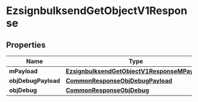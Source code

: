 

# EzsignbulksendGetObjectV1Response

## Properties

Name | Type | Description | Notes
------------ | ------------- | ------------- | -------------
**mPayload** | [**EzsignbulksendGetObjectV1ResponseMPayload**](EzsignbulksendGetObjectV1ResponseMPayload.md) |  | 
**objDebugPayload** | [**CommonResponseObjDebugPayload**](CommonResponseObjDebugPayload.md) |  |  [optional]
**objDebug** | [**CommonResponseObjDebug**](CommonResponseObjDebug.md) |  |  [optional]




